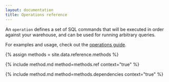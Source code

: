 ```yaml
---
layout: documentation
title: Operations reference
---
```


An `operation` defines a set of SQL commands that will be executed in order against your warehouse, and can be used for running arbitrary queries.

For examples and usage, check out the [operations guide](/guides/operations).

{% assign methods = site.data.reference.methods %}

{% include method.md method=methods.ref context="true" %}

{% include method.md method=methods.dependencies context="true" %}
